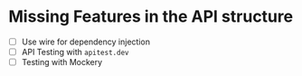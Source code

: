 # Missing Features in the API structure

- [ ] Use wire for dependency injection
- [ ] API Testing with `apitest.dev`
- [ ] Testing with Mockery
